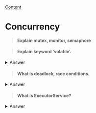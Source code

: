[Content](../README.md)

# Concurrency

>#### Explain mutex, monitor, semaphore

>#### Explain keyword ‘volatile’.
<details>
    <summary>Answer</summary>
    This keyword ensures that changes of a variable in a thread are immediately visible in the others threads.
</details>

>#### What is deadlock, race conditions.
<details>
<summary>Answer</summary>

</details>

> #### What is ExecutorService?
<details>
<summary>Answer</summary>

</details>
